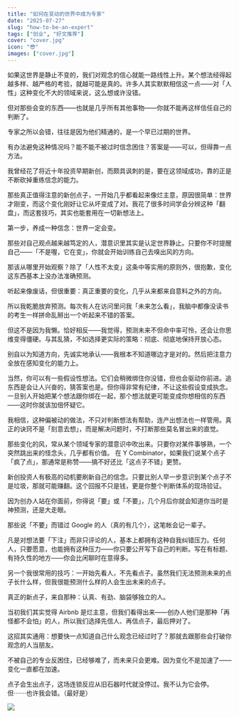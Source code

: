 ```yaml
---
title: "如何在变动的世界中成为专家"
date: "2025-07-27"
slug: "how-to-be-an-expert"
tags: ["创业", "好文推荐"]
cover: "cover.jpg"
icon: "😎"
images: ["cover.jpg"]
---
```

如果这世界是静止不变的，我们对观念的信心就能一路线性上升。某个想法经得起越多样、越严格的考验，就越可能是真的。许多人其实默默相信这一点——对「人性」这种变化不大的领域来说，这么想或许没错。



但对那些会变的东西——也就是几乎所有其他事物——你就不能再这样信任自己的判断了。



专家之所以会错，往往是因为他们精通的，是一个早已过期的世界。



有办法避免这种情况吗？能不能不被过时信念困住？答案是——可以，但得靠一点方法。



我曾经花了将近十年投资早期新创，而颇具讽刺的是，要在这领域成功，靠的正是不断砍掉重练信念的能力。



那些真正值得注意的新创点子，一开始几乎都看起来像烂主意，原因很简单：世界才刚变，而这个变化刚好让它从坏变成了对。我花了很多时间学会分辨这种「翻盘」，而这套技巧，其实也能套用在一切新想法上。



第一步，养成一种信念：世界一定会变。



那些对自己观点越来越笃定的人，潜意识里其实是认定世界静止。只要你不时提醒自己——「不是喔，它在变」，你就会开始训练自己去嗅出风的方向。



那该从哪里开始观察？除了「人性不太变」这条中等实用的原则外，很抱歉，变化这东西基本上没办法准确预测。



听起来像废话，但很重要：真正重要的变化，几乎从来都来自意料之外的方向。



所以我乾脆放弃预测。每次有人在访问里问我「未来怎么看」，我脑中都像没读书的考生一样拼命乱掰出一个听起来不错的答案。



但这不是因为我懒。恰好相反——我觉得，预测未来不但命中率可怜，还会让你思维变得僵硬。与其乱猜，不如选择更实际的策略：彻底、彻底地保持开放心态。



别自以为知道方向，先诚实地承认——我根本不知道哪边才是对的。然后把注意力全放在感知变化的能力上。



当然，你可以有一些假设性想法。它们会稍微绑住你没错，但也会驱动你前进。追东西是会让人兴奋的，猜答案也是。但你得非常有纪律，不让这些假设变成执念。
一旦别人开始把某个想法跟你绑在一起，那个想法就更可能变成你想相信的东西——这时你就该加倍怀疑它。



我相信，这种偏被动的做法，不只对判断想法有帮助，连产出想法也一样管用。真正的诀窍不是「刻意去想」，而是解决问题时，不打断那些莫名冒出来的直觉。



那些变化的风，常从某个领域专家的潜意识中吹出来。只要你对某件事够熟，一个突然跳出来的怪念头，几乎都有价值。
在 Y Combinator，如果我们说某个点子「疯了点」，那通常是称赞——搞不好还比「这点子不错」更赞。



新创投资人有极高的动机要刷新自己的信念。只要比别人早一步意识到某个点子不是垃圾，那就可能赚翻。这个回报不只是钱，更是你整个判断体系的现场验证。



因为创办人站在你面前，你得说「要」或「不要」，几个月后你就会知道你当时是神预测，还是大走眼。



那些说「不要」而错过 Google 的人（真的有几个），这笔帐会记一辈子。



凡是对想法要「下注」而非只评论的人，基本上都拥有这种自我纠错压力。任何人，只要愿意，也能拥有这种压力——你只要公开写下自己的判断。写在有标题、有持久性的地方——你会比闲聊时在意得多。



另一个我很常用的技巧：一开始先看人，不先看点子。虽然我们无法预测未来的点子长什么样，但我很能预测什么样的人会生出未来的点子。



真正的新点子，来自那种：认真、有劲、脑袋够独立的人。



当初我们其实觉得 Airbnb 是烂主意，但我们看得出来——创办人他们是那种「再怪都不会怕」的人，所以我们选择先信人、再信点子，最后押对了。



这招其实通用：想要快一点知道自己什么观念已经过时了？那就去跟那些会打破你观念的人当朋友。



不被自己的专业反困住，已经够难了，而未来只会更难。因为变化不是加速了——变化一直都在加速。



点子会生出点子，这场连锁反应从旧石器时代就没停过。我不认为它会停。
但⋯⋯也许我会错。（最好是）




![](https://prod-files-secure.s3.us-west-2.amazonaws.com/112d0858-5090-4d34-a606-b75eb8d65fd2/46476355-9cf3-4e99-9b7a-3531bc426380/1000202064.png?X-Amz-Algorithm=AWS4-HMAC-SHA256&X-Amz-Content-Sha256=UNSIGNED-PAYLOAD&X-Amz-Credential=ASIAZI2LB466TGJ6VSXN%2F20251003%2Fus-west-2%2Fs3%2Faws4_request&X-Amz-Date=20251003T071231Z&X-Amz-Expires=3600&X-Amz-Security-Token=IQoJb3JpZ2luX2VjEKX%2F%2F%2F%2F%2F%2F%2F%2F%2F%2FwEaCXVzLXdlc3QtMiJGMEQCIHhIDy8djyG6VAAd98GWmQ%2BR%2FSstMtiDzBvowtbc4lbAAiAzqq4gCfgpkLe64LC1YyNsLOplx4%2Bta7ILRLscTJ7yfCr%2FAwg%2BEAAaDDYzNzQyMzE4MzgwNSIMkD%2Bx%2Bk8qF8TMHGvNKtwDawhrnbXgN3psYsZHaHVWqnOHpGXbMVkHsKIHvLu7Wv9NYDkgT1H%2FOjFJb9X1IeZ32SfBBMF1DwMka3BqkfBzlRWg%2FMBog6C0VWw84Rj2bsj6IsXQTNrf6qr3LaH1W1QZE7frroB3p8hJPNnUuja0ZurbSyy2VybODuRT8vFwFI2I1w5WmY%2FXdSkB%2BoZWVbHLVRX0dHuaj47fK1gBIhns7n8ssxbw90YuUQtnubpiLQZwt9D4uppax0YXNyad8W5Ay243v4pnhjn6eng1xzVP3BX5reI%2BAUtmIMUzI5b33VYyXWB8t9TJ1PKloRJmEqIj31M3LvUx3983c4OSTFBFdSsyEQvTPnBd4zMM7mrXZdrLKviBEkNxs7%2Fs7rJSpuFQKlcPW1zE6MI%2BCxxDCSQx%2B46EBO06vMtooK1vCd0X95PV4aDK2KEMSltEubYHjwnhnOg2z8flGuYMReoQn4CzW2DA9dVbuevyR%2F6ikYhVBkZBhF%2Bt50zx2ySS5qtfT%2FAED8YacVv25AzSI50PnnjjXYTH%2FFRQ7aNkrPuBv2jWalWqzmMjhDqxX23IpzOrN26uS3oVeokzgTljs0n5FugEKuH0RlvTdqbAfZ4IlZy%2BPBCBcERoc2u42jjYn9gw6av9xgY6pgHFThLLR9%2F6jf8Dqgl7Tt2tscdu2WZzaBsLFVGWvXgE4JE6FHgQCCJCyT1%2F8gFhWW7LK2265yiXoCxTnNwkTEUG7gkyQf9upcfcksv1bKoIu4NT6IsY36A0nBYFDU%2F1dDdlJppMOd15KCtCyHMp39AmD96Lk7cFHu7xMHi5PjTK3v5yc94dQqT%2FAP9Ke62rBpB%2B028CP%2FZwEukGMP9KYrh%2B9Gv1zRVC&X-Amz-Signature=39e1bed33e1033cb5c2fb62178e34a3ae2d5373ae4d2440028629977241b952e&X-Amz-SignedHeaders=host&x-amz-checksum-mode=ENABLED&x-id=GetObject)

